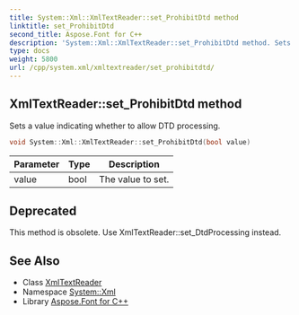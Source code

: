 ```yaml
---
title: System::Xml::XmlTextReader::set_ProhibitDtd method
linktitle: set_ProhibitDtd
second_title: Aspose.Font for C++
description: 'System::Xml::XmlTextReader::set_ProhibitDtd method. Sets a value indicating whether to allow DTD processing in C++.'
type: docs
weight: 5800
url: /cpp/system.xml/xmltextreader/set_prohibitdtd/
---
```

## XmlTextReader::set_ProhibitDtd method


Sets a value indicating whether to allow DTD processing.

```cpp
void System::Xml::XmlTextReader::set_ProhibitDtd(bool value)
```


| Parameter | Type | Description |
| --- | --- | --- |
| value | bool | The value to set. |

## Deprecated
This method is obsolete. Use XmlTextReader::set_DtdProcessing instead. 

## See Also

* Class [XmlTextReader](../)
* Namespace [System::Xml](../../)
* Library [Aspose.Font for C++](../../../)
